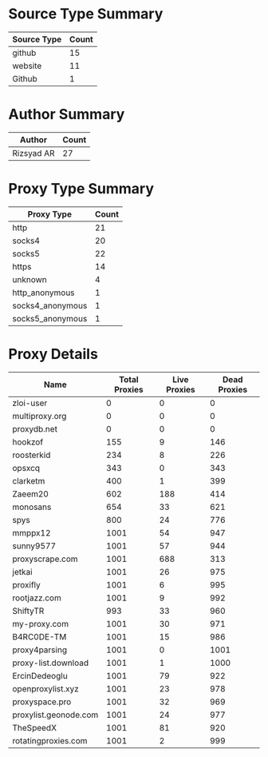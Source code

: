 # Source Type Summary

| Source Type | Count |
|-------------|-------|
| github | 15 |
| website | 11 |
| Github | 1 |


# Author Summary

| Author | Count |
|--------|-------|
| Rizsyad AR | 27 |


# Proxy Type Summary

| Proxy Type | Count |
|------------|-------|
| http | 21 |
| socks4 | 20 |
| socks5 | 22 |
| https | 14 |
| unknown | 4 |
| http_anonymous | 1 |
| socks4_anonymous | 1 |
| socks5_anonymous | 1 |


# Proxy Details

| Name | Total Proxies | Live Proxies | Dead Proxies |
|------|---------------|--------------|---------------|
| zloi-user | 0 | 0 | 0 |
| multiproxy.org | 0 | 0 | 0 |
| proxydb.net | 0 | 0 | 0 |
| hookzof | 155 | 9 | 146 |
| roosterkid | 234 | 8 | 226 |
| opsxcq | 343 | 0 | 343 |
| clarketm | 400 | 1 | 399 |
| Zaeem20 | 602 | 188 | 414 |
| monosans | 654 | 33 | 621 |
| spys | 800 | 24 | 776 |
| mmppx12 | 1001 | 54 | 947 |
| sunny9577 | 1001 | 57 | 944 |
| proxyscrape.com | 1001 | 688 | 313 |
| jetkai | 1001 | 26 | 975 |
| proxifly | 1001 | 6 | 995 |
| rootjazz.com | 1001 | 9 | 992 |
| ShiftyTR | 993 | 33 | 960 |
| my-proxy.com | 1001 | 30 | 971 |
| B4RC0DE-TM | 1001 | 15 | 986 |
| proxy4parsing | 1001 | 0 | 1001 |
| proxy-list.download | 1001 | 1 | 1000 |
| ErcinDedeoglu | 1001 | 79 | 922 |
| openproxylist.xyz | 1001 | 23 | 978 |
| proxyspace.pro | 1001 | 32 | 969 |
| proxylist.geonode.com | 1001 | 24 | 977 |
| TheSpeedX | 1001 | 81 | 920 |
| rotatingproxies.com | 1001 | 2 | 999 |
